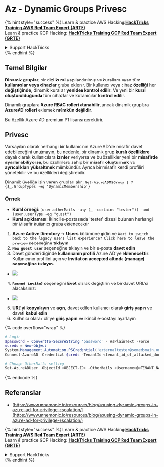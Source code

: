 # Az - Dynamic Groups Privesc

{% hint style="success" %}
Learn & practice AWS Hacking:<img src="/.gitbook/assets/image.png" alt="" data-size="line">[**HackTricks Training AWS Red Team Expert (ARTE)**](https://training.hacktricks.xyz/courses/arte)<img src="/.gitbook/assets/image.png" alt="" data-size="line">\
Learn & practice GCP Hacking: <img src="/.gitbook/assets/image (2).png" alt="" data-size="line">[**HackTricks Training GCP Red Team Expert (GRTE)**<img src="/.gitbook/assets/image (2).png" alt="" data-size="line">](https://training.hacktricks.xyz/courses/grte)

<details>

<summary>Support HackTricks</summary>

* Check the [**subscription plans**](https://github.com/sponsors/carlospolop)!
* **Join the** 💬 [**Discord group**](https://discord.gg/hRep4RUj7f) or the [**telegram group**](https://t.me/peass) or **follow** us on **Twitter** 🐦 [**@hacktricks\_live**](https://twitter.com/hacktricks\_live)**.**
* **Share hacking tricks by submitting PRs to the** [**HackTricks**](https://github.com/carlospolop/hacktricks) and [**HackTricks Cloud**](https://github.com/carlospolop/hacktricks-cloud) github repos.

</details>
{% endhint %}

## Temel Bilgiler

**Dinamik gruplar**, bir dizi **kural** yapılandırılmış ve kurallara uyan tüm **kullanıcılar veya cihazlar** gruba eklenir. Bir kullanıcı veya cihaz **özelliği** her **değiştiğinde**, dinamik kurallar **yeniden kontrol edilir**. Ve yeni bir **kural** **oluşturulduğunda** tüm cihazlar ve kullanıcılar **kontrol edilir**.

Dinamik gruplara **Azure RBAC rolleri atanabilir**, ancak dinamik gruplara **AzureAD rolleri** eklemek **mümkün değildir**.

Bu özellik Azure AD premium P1 lisansı gerektirir.

## Privesc

Varsayılan olarak herhangi bir kullanıcının Azure AD'de misafir davet edebileceğini unutmayın, bu nedenle, bir dinamik grup **kuralı** **özelliklere** dayalı olarak kullanıcılara **izinler** veriyorsa ve bu özellikler yeni bir **misafirde** **ayarlanabiliyorsa**, bu özelliklere sahip bir **misafir oluşturmak** ve **ayrıcalıkları yükseltmek** mümkündür. Ayrıca bir misafir kendi profilini yönetebilir ve bu özellikleri değiştirebilir.

Dinamik üyeliğe izin veren grupları alın: `Get-AzureADMSGroup | ?{$_.GroupTypes -eq 'DynamicMembership'}`

### Örnek

* **Kural örneği**: `(user.otherMails -any (_ -contains "tester")) -and (user.userType -eq "guest")`
* **Kural açıklaması**: İkincil e-postasında 'tester' dizesi bulunan herhangi bir Misafir kullanıcı gruba eklenecektir

1. **Azure Active Directory** -> **Users** bölümüne gidin ve `Want to switch back to the legacy users list experience? Click here to leave the preview` seçeneğine **tıklayın**
2. **`New guest user`** seçeneğine tıklayın ve bir e-posta **davet edin**
3. Davet gönderildiğinde **kullanıcının profili** Azure AD'ye **eklenecektir**. Kullanıcının profilini açın ve **Invitation accepted altında (manage) seçeneğine tıklayın**.
* ![](<../../../.gitbook/assets/image (281).png>)
4. **`Resend invite?`** seçeneğini **Evet** olarak değiştirin ve bir davet URL'si alacaksınız:
* ![](<../../../.gitbook/assets/image (205).png>)
5. **URL'yi kopyalayın** ve **açın**, davet edilen kullanıcı olarak **giriş yapın** ve daveti **kabul edin**
6. Kullanıcı olarak cli'ye **giriş yapın** ve ikincil e-postayı ayarlayın

{% code overflow="wrap" %}
```powershell
# Login
$password = ConvertTo-SecureString 'password' - AsPlainText -Force
$creds = New-Object
System.Management.Automation.PSCredential('externaltester@somedomain.onmicrosoft.com', $Password)
Connect-AzureAD -Credential $creds -TenantId <tenant_id_of_attacked_domain>

# Chnage OtherMails setting
Set-AzureADUser -ObjectId <OBJECT-ID> -OtherMails <Username>@<TENANT_NAME>.onmicrosoft.com -Verbose
```
{% endcode %}

## Referanslar

* [https://www.mnemonic.io/resources/blog/abusing-dynamic-groups-in-azure-ad-for-privilege-escalation/](https://www.mnemonic.io/resources/blog/abusing-dynamic-groups-in-azure-ad-for-privilege-escalation/)

{% hint style="success" %}
Learn & practice AWS Hacking:<img src="/.gitbook/assets/image.png" alt="" data-size="line">[**HackTricks Training AWS Red Team Expert (ARTE)**](https://training.hacktricks.xyz/courses/arte)<img src="/.gitbook/assets/image.png" alt="" data-size="line">\
Learn & practice GCP Hacking: <img src="/.gitbook/assets/image (2).png" alt="" data-size="line">[**HackTricks Training GCP Red Team Expert (GRTE)**<img src="/.gitbook/assets/image (2).png" alt="" data-size="line">](https://training.hacktricks.xyz/courses/grte)

<details>

<summary>Support HackTricks</summary>

* Check the [**subscription plans**](https://github.com/sponsors/carlospolop)!
* **Join the** 💬 [**Discord group**](https://discord.gg/hRep4RUj7f) or the [**telegram group**](https://t.me/peass) or **follow** us on **Twitter** 🐦 [**@hacktricks\_live**](https://twitter.com/hacktricks\_live)**.**
* **Share hacking tricks by submitting PRs to the** [**HackTricks**](https://github.com/carlospolop/hacktricks) and [**HackTricks Cloud**](https://github.com/carlospolop/hacktricks-cloud) github repos.

</details>
{% endhint %}
